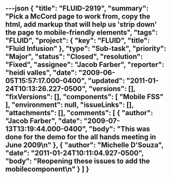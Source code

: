 ---json
{
  "title": "FLUID-2919",
  "summary": "Pick a McCord page to work from, copy the html, add markup that will help us 'strip down' the page to mobile-friendly elements",
  "tags": "FLUID",
  "project": {
    "key": "FLUID",
    "title": "Fluid Infusion"
  },
  "type": "Sub-task",
  "priority": "Major",
  "status": "Closed",
  "resolution": "Fixed",
  "assignee": "Jacob Farber",
  "reporter": "heidi valles",
  "date": "2009-06-05T15:57:17.000-0400",
  "updated": "2011-01-24T10:13:26.227-0500",
  "versions": [],
  "fixVersions": [],
  "components": [
    "Mobile FSS"
  ],
  "environment": null,
  "issueLinks": [],
  "attachments": [],
  "comments": [
    {
      "author": "Jacob Farber",
      "date": "2009-07-13T13:19:44.000-0400",
      "body": "This was done for the demo for the all hands meeting in June 2009\n"
    },
    {
      "author": "Michelle D'Souza",
      "date": "2011-01-24T10:11:04.927-0500",
      "body": "Reopening these issues to add the mobilecomponent\n"
    }
  ]
}
---

        